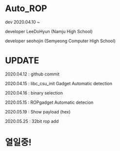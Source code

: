 # Auto_ROP

dev 2020.04.10 ~

developer LeeDoHyun (Namju High School)

developer seohojin (Semyeong Computer High School)


# UPDATE
2020.04.12 : github commit

2020.04.15 : libc_csu_init Gadget Automatic detection

2020.04.16 : binary selection

2020.05.15 : ROPgadget Automatic detecion

2020.05.19 : Show payload (hex)

2020.05.25 : 32bit rop add

# 열일중!

